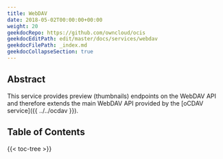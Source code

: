 ```yaml
---
title: WebDAV
date: 2018-05-02T00:00:00+00:00
weight: 20
geekdocRepo: https://github.com/owncloud/ocis
geekdocEditPath: edit/master/docs/services/webdav
geekdocFilePath: _index.md
geekdocCollapseSection: true
---
```


## Abstract

This service provides preview (thumbnails) endpoints on the WebDAV API and therefore extends the main WebDAV API provided by the [oCDAV service]({{ ../../ocdav }}).

## Table of Contents

{{< toc-tree >}}
